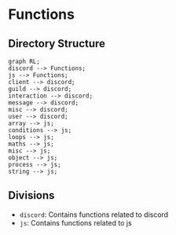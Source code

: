 # Functions

## Directory Structure
```mermaid
graph RL;
discord --> Functions;
js --> Functions;
client --> discord;
guild --> discord;
interaction --> discord;
message --> discord;
misc --> discord;
user --> discord;
array --> js;
conditions --> js;
loops --> js;
maths --> js;
misc --> js;
object --> js;
process --> js;
string --> js;
```

## Divisions

 - `discord`: Contains functions related to discord
 - `js`: Contains functions related to js
